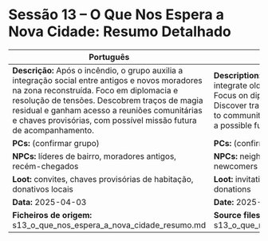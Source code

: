 
# Sessão 13 – O Que Nos Espera a Nova Cidade: Resumo Detalhado

| Português | English |
|-----------|---------|
| **Descrição:** Após o incêndio, o grupo auxilia a integração social entre antigos e novos moradores na zona reconstruída. Foco em diplomacia e resolução de tensões. Descobrem traços de magia residual e ganham acesso a reuniões comunitárias e chaves provisórias, com possível missão futura de acompanhamento.<br> | **Description:** After the fire, the group helps integrate old and new residents in the rebuilt area. Focus on diplomacy and resolving tensions. Discover traces of residual magic and gain access to community meetings and provisional keys, with a possible future follow-up mission.<br> |
| **PCs:** (confirmar grupo) | **PCs:** (confirm party) |
| **NPCs:** líderes de bairro, moradores antigos, recém-chegados | **NPCs:** neighborhood leaders, longtime residents, newcomers |
| **Loot:** convites, chaves provisórias de habitação, donativos locais | **Loot:** invitations, provisional housing keys, local donations |
| **Data:** 2025-04-03 | **Date:** 2025-04-03 |
| **Ficheiros de origem:** s13_o_que_nos_espera_a_nova_cidade_resumo.md | **Source files:** s13_o_que_nos_espera_a_nova_cidade_resumo.md |
